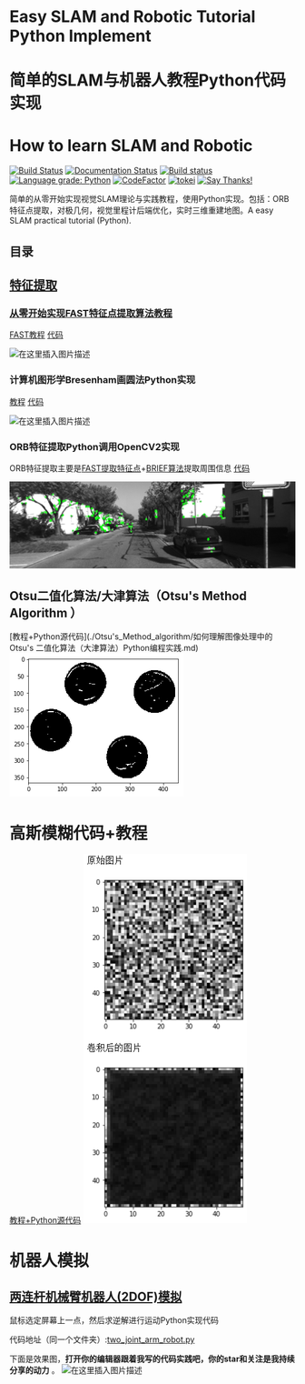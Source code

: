 # Easy  SLAM and Robotic Tutorial Python Implement

# 简单的SLAM与机器人教程Python代码实现

# How to learn SLAM and Robotic

[![Build Status](https://travis-ci.org/AtsushiSakai/PythonRobotics.svg?branch=master)](https://travis-ci.org/varyshare/easy_slam_tutorial)
[![Documentation Status](https://readthedocs.org/projects/pythonrobotics/badge/?version=latest)](https://github.com/varyshare/easy_slam_tutorial/blob/master/README.md)
[![Build status](https://ci.appveyor.com/api/projects/status/sb279kxuv1be391g?svg=true)](https://ci.appveyor.com/project/varyshare/easy_slam_tutorial)
[![Language grade: Python](https://img.shields.io/lgtm/grade/python/g/AtsushiSakai/PythonRobotics.svg?logo=lgtm&logoWidth=18)](https://lgtm.com/projects/g/AtsushiSakai/PythonRobotics/context:python)
[![CodeFactor](https://www.codefactor.io/repository/github/atsushisakai/pythonrobotics/badge/master)](https://www.codefactor.io/repository/github/varyshare/easy_slam_tutorial/overview/master)
[![tokei](https://tokei.rs/b1/github/varyshare/easy_slam_tutorial/)](https://github.com/AtsushiSakai/PythonRobotics)
[![Say Thanks!](https://img.shields.io/badge/Say%20Thanks-!-1EAEDB.svg)](https://www.zhihu.com/people/yuanmuou/activities)

简单的从零开始实现视觉SLAM理论与实践教程，使用Python实现。包括：ORB特征点提取，对极几何，视觉里程计后端优化，实时三维重建地图。A easy SLAM practical tutorial (Python).

## 目录

##  [特征提取](./feature_extract/)
###  [从零开始实现FAST特征点提取算法教程](./feature_extract/从零开始实现FAST特征点提取算法教程.md)
[FAST教程](./feature_extract/从零开始实现FAST特征点提取算法教程.md) [代码](./feature_extract/FAST_feature_extraction.py)

![在这里插入图片描述](https://img-blog.csdnimg.cn/20190722103253875.png?x-oss-process=image/watermark,type_ZmFuZ3poZW5naGVpdGk,shadow_10,text_aHR0cHM6Ly9ibG9nLmNzZG4ubmV0L3ZhcnlzaGFyZQ==,size_16,color_FFFFFF,t_70)

### 计算机图形学Bresenham画圆法Python实现
[教程](./feature_extract/Bresenham布雷森汉姆算法画圆教程.md) [代码](./feature_extract/bresenham_circle.py)

![在这里插入图片描述](https://img-blog.csdnimg.cn/20190721174903599.png?x-oss-process=image/watermark,type_ZmFuZ3poZW5naGVpdGk,shadow_10,text_aHR0cHM6Ly9ibG9nLmNzZG4ubmV0L3ZhcnlzaGFyZQ==,size_16,color_FFFFFF,t_70)

### ORB特征提取Python调用OpenCV2实现
ORB特征提取主要是[FAST提取特征点](./feature_extract/从零开始实现FAST特征点提取算法教程.md)+[BRIEF算法](https://blog.csdn.net/varyshare/article/details/96568030)提取周围信息
[代码](./feature_extract/ORB_feature_extract.py)

![1563794343832](./img/orb_效果图.png)

## Otsu二值化算法/大津算法（Otsu's Method Algorithm ）
[教程+Python源代码](./Otsu's_Method_algorithm/如何理解图像处理中的Otsu's 二值化算法（大津算法）Python编程实践.md) 
![在这里插入图片描述](./Otsu's_Method_algorithm/eight_二值化效果.png)
# 高斯模糊代码+教程
[教程+Python源代码](./image_smooth_blur/如何理解高斯模糊原理与具体Python编程实现.ipynb) 
![高斯模糊效果](./image_smooth_blur/高斯模糊效果.png)
# 机器人模拟

## [两连杆机械臂机器人(2DOF)模拟](joint_robot_simulation/)

鼠标选定屏幕上一点，然后求逆解进行运动Python实现代码

代码地址（同一个文件夹）:[two_joint_arm_robot.py](two_joint_arm_robot.py)

下面是效果图，**打开你的编辑器跟着我写的代码实践吧，你的star和关注是我持续分享的动力** 。
![在这里插入图片描述](https://img-blog.csdnimg.cn/20190724160425592.gif)





